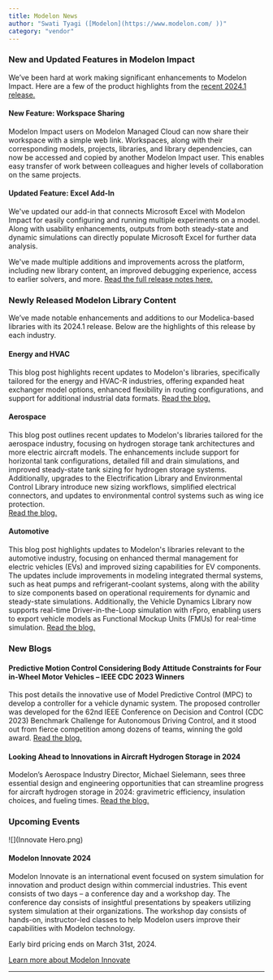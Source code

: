 ```yaml
---
title: Modelon News
author: "Swati Tyagi ([Modelon](https://www.modelon.com/ ))"
category: "vendor"
---
```


### New and Updated Features in Modelon Impact

We’ve been hard at work making significant enhancements to Modelon Impact. Here are a few of the product highlights from the [recent 2024.1 release.](https://help.modelon.com/latest/release_notes/impact_2024_1/)   

#### New Feature: Workspace Sharing
Modelon Impact users on Modelon Managed Cloud can now share their workspace with a simple web link.  Workspaces, along with their corresponding models, projects, libraries, and library dependencies, can now be accessed and copied by another Modelon Impact user. This enables easy transfer of work between colleagues and higher levels of collaboration on the same projects. 

#### Updated Feature: Excel Add-In
We've updated our add-in that connects Microsoft Excel with Modelon Impact for easily configuring and running multiple experiments on a model. Along with usability enhancements, outputs from both steady-state and dynamic simulations can directly populate Microsoft Excel for further data analysis.   

We've made multiple additions and improvements across the platform, including new library content, an improved debugging experience, access to earlier solvers, and more. [Read the full release notes here.](https://help.modelon.com/latest/release_notes/impact_2024_1/) 

### Newly Released Modelon Library Content

We’ve made notable enhancements and additions to our Modelica-based libraries with its 2024.1 release. Below are the highlights of this release by each industry. 

#### Energy and HVAC
This blog post highlights recent updates to Modelon's libraries, specifically tailored for the energy and HVAC-R industries, offering expanded heat exchanger model options, enhanced flexibility in routing configurations, and support for additional industrial data formats. 
[Read the blog.](https://modelon.com/blog/elevating-hvac-r-energy-systems-simulation-new-modelon-library-content/)

#### Aerospace
This blog post outlines recent updates to Modelon's libraries tailored for the aerospace industry, focusing on hydrogen storage tank architectures and more electric aircraft models. The enhancements include support for horizontal tank configurations, detailed fill and drain simulations, and improved steady-state tank sizing for hydrogen storage systems. Additionally, upgrades to the Electrification Library and Environmental Control Library introduce new sizing workflows, simplified electrical connectors, and updates to environmental control systems such as wing ice protection.  
[Read the blog.](https://modelon.com/blog/upgrading-aerospace-simulation-new-modelon-library-content/)

#### Automotive
This blog post highlights updates to Modelon's libraries relevant to the automotive industry, focusing on enhanced thermal management for electric vehicles (EVs) and improved sizing capabilities for EV components. The updates include improvements in modeling integrated thermal systems, such as heat pumps and refrigerant-coolant systems, along with the ability to size components based on operational requirements for dynamic and steady-state simulations. Additionally, the Vehicle Dynamics Library now supports real-time Driver-in-the-Loop simulation with rFpro, enabling users to export vehicle models as Functional Mockup Units (FMUs) for real-time simulation. 
[Read the blog.](https://modelon.com/blog/advancing-automotive-simulation-new-modelon-library-content/)

### New Blogs

#### Predictive Motion Control Considering Body Attitude Constraints for Four in-Wheel Motor Vehicles – IEEE CDC 2023 Winners 
This post details the innovative use of Model Predictive Control (MPC) to develop a controller for a vehicle dynamic system. The proposed controller was developed for the 62nd IEEE Conference on Decision and Control (CDC 2023) Benchmark Challenge for Autonomous Driving Control, and it stood out from fierce competition among dozens of teams, winning the gold award. 
[Read the blog.](https://modelon.com/blog/predictive-motion-control-for-four-in-wheel-motor-vehicles-ieee-cdc-2023-winners/)

#### Looking Ahead to Innovations in Aircraft Hydrogen Storage in 2024 
Modelon’s Aerospace Industry Director, Michael Sielemann, sees three essential design and engineering opportunities that can streamline progress for aircraft hydrogen storage in 2024: gravimetric efficiency, insulation choices, and fueling times. 
[Read the blog.](https://modelon.com/blog/innovations-in-aircraft-hydrogen-storage-in-2024/)

### Upcoming Events

![](Innovate Hero.png)
#### Modelon Innovate 2024
Modelon Innovate is an international event focused on system simulation for innovation and product design within commercial industries. This event consists of two days – a conference day and a workshop day. The conference day consists of insightful presentations by speakers utilizing system simulation at their organizations. The workshop day consists of hands-on, instructor-led classes to help Modelon users improve their capabilities with Modelon technology.  

Early bird pricing ends on March 31st, 2024. 

[Learn more about Modelon Innovate](https://modelon.com/innovate2024/)

---
